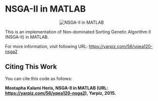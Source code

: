 # NSGA-II in MATLAB

<p align="center">
    <img src="https://yarpiz.com/wp-content/uploads/2015/09/ypea120-nsga2.jpg" alt="NSGA-II in MATLAB">
</p>

This is an implementation of Non-dominated Sorting Genetic Algorithm II (NSGA-II) in MATLAB.

For more information, visit following URL:
https://yarpiz.com/56/ypea120-nsga2

## Citing This Work
You can cite this code as follows:

**Mostapha Kalami Heris, NSGA-II in MATLAB (URL: https://yarpiz.com/56/ypea120-nsga2), Yarpiz, 2015.**
